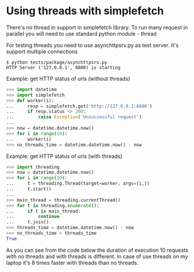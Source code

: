 # Using threads with simplefetch

There's no thread in support in simplefetch library. To run many request in parallel you will need to use 
standard python module - thread

For testing threads you need to use asynchttpsrv.py as test server. It's support multiple connections

```
$ python tests/package/asynchttpsrv.py
HTTP Server ('127.0.0.1', 8800) is starting
```

Example: get HTTP status of urls (without threads)

```python
>>> import datetime
>>> import simplefetch
>>> def worker(i):
...     resp = simplefetch.get('http://127.0.0.1:8800')
...     if resp.status <> 200:
...         raise Exception('Unsuccessful request')
...
>>> now = datetime.datetime.now()
>>> for i in range(10):
...     worker(i)
>>> no_threads_time = datetime.datetime.now() - now

```

Example: get HTTP status of urls (with threads)

```python
>>> import threading
>>> now = datetime.datetime.now()
>>> for i in range(10):
...     t = threading.Thread(target=worker, args=(i,))
...     t.start()
...
>>> main_thread = threading.currentThread()
>>> for t in threading.enumerate():
...     if t is main_thread:
...         continue
...     t.join()
>>> threads_time = datetime.datetime.now() - now
>>> no_threads_time > threads_time
True

```
As you can see from the code below the duration of execution 10 requests with no threads and 
with threads is different. In case of use threads on my laptop it's 8 times faster with threads 
than no threads.

